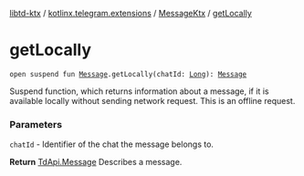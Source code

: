 [libtd-ktx](../../index.md) / [kotlinx.telegram.extensions](../index.md) / [MessageKtx](index.md) / [getLocally](./get-locally.md)

# getLocally

`open suspend fun `[`Message`](https://tdlibx.github.io/td/docs/org/drinkless/td/libcore/telegram/TdApi/Message.html)`.getLocally(chatId: `[`Long`](https://kotlinlang.org/api/latest/jvm/stdlib/kotlin/-long/index.html)`): `[`Message`](https://tdlibx.github.io/td/docs/org/drinkless/td/libcore/telegram/TdApi/Message.html)

Suspend function, which returns information about a message, if it is available locally without
sending network request. This is an offline request.

### Parameters

`chatId` - Identifier of the chat the message belongs to.

**Return**
[TdApi.Message](https://tdlibx.github.io/td/docs/org/drinkless/td/libcore/telegram/TdApi/Message.html) Describes a message.

